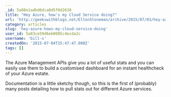 ```yaml
---
_id: 5a88e1adbd6dca0d5f0d2638
title: "Hey Azure, how's my Cloud Service doing?"
url: 'http://geekswithblogs.net/EltonStoneman/archive/2015/07/03/hey-azure-hows-my-cloud-service-doing.aspx'
category: articles
slug: 'hey-azure-hows-my-cloud-service-doing'
user_id: 5a83ce59d6eb0005c4ecda2c
username: 'bill-s'
createdOn: '2015-07-04T15:47:47.000Z'
tags: []
---
```


The Azure Management APIs give you a lot of useful stats and you can easily use them to build a customised dashboard for an instant healthcheck of your Azure estate.

Documentation is a little sketchy though, so this is the first of (probably) many posts detailing how to pull stats out for different Azure services. 
